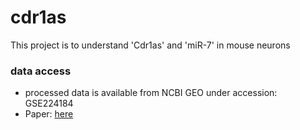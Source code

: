 # cdr1as

This project is to understand 'Cdr1as' and 'miR-7' in mouse neurons

### data access
* processed data is available from NCBI GEO under accession: GSE224184
* Paper: [here](https://www.biorxiv.org/content/10.1101/2023.01.26.525729v1)

 

